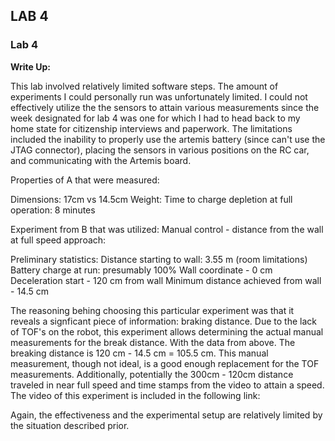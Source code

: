 ## LAB 4

### Lab 4

**Write Up:** 

This lab involved relatively limited software steps. The amount of experiments I could personally run was unfortunately limited. I could not effectively utilize the  the sensors to attain various measurements since the week designated for lab 4 was one for which I had to head back to my home state for citizenship interviews and paperwork. The limitations included the inability to properly use the artemis battery (since can't use the JTAG connector), placing the sensors in various positions on the RC car, and communicating with the Artemis board. 

Properties of A that were measured:

Dimensions: 17cm vs 14.5cm
Weight: 
Time to charge depletion at full operation: 8 minutes

Experiment from B that was utilized:
Manual control - distance from the wall at full speed approach:

Preliminary statistics:
Distance starting to wall: 3.55 m (room limitations)
Battery charge at run: presumably 100%
Wall coordinate - 0 cm
Deceleration start - 120 cm from wall
Minimum distance achieved from wall - 14.5 cm 

The reasoning behing choosing this particular experiment was that it reveals a signficant piece of information: braking distance. Due to the lack of TOF's on the robot, this experiment allows determining the actual manual measurements for the break distance. With the data from above. The breaking distance is 120 cm - 14.5 cm = 105.5 cm. This manual measurement, though not ideal, is a good enough replacement for the TOF measurements. Additionally, potentially the 300cm - 120cm distance traveled in near full speed and time stamps from the video to attain a speed. The video of this experiment is included in the following link: 

Again, the effectiveness and the experimental setup are relatively limited by the situation described prior. 

